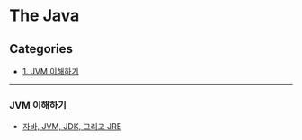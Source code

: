 # The Java

> 

## Categories

- <a href="#JVM 이해하기">1. JVM 이해하기</a>

***

### JVM 이해하기

- <a href="https://github.com/sjsage522/til/blob/master/Java/The%20Java/JVM%20이해하기/자바%2CJVM%2CJDK%2C그리고%20JRE.md">자바, JVM, JDK, 그리고 JRE</a>

